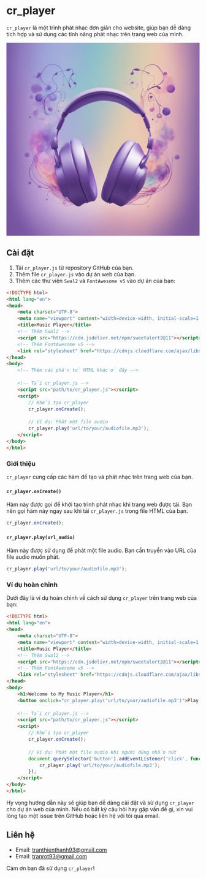 
# cr_player

`cr_player` là một trình phát nhạc đơn giản cho website, giúp bạn dễ dàng tích hợp và sử dụng các tính năng phát nhạc trên trang web của mình.

![cr_player](https://github.com/kurotsmile/cr_player/blob/cd1e347950e4a7a7ada7d244ea8dc49b8b5b457a/song.png)

## Cài đặt

1. Tải `cr_player.js` từ repository GitHub của bạn.
2. Thêm file `cr_player.js` vào dự án web của bạn.
3. Thêm các thư viện `Swal2` và `FontAwesome v5` vào dự án của bạn:

```html
<!DOCTYPE html>
<html lang="en">
<head>
    <meta charset="UTF-8">
    <meta name="viewport" content="width=device-width, initial-scale=1.0">
    <title>Music Player</title>
    <!-- Thêm Swal2 -->
    <script src="https://cdn.jsdelivr.net/npm/sweetalert2@11"></script>
    <!-- Thêm FontAwesome v5 -->
    <link rel="stylesheet" href="https://cdnjs.cloudflare.com/ajax/libs/font-awesome/5.15.4/css/all.min.css">
</head>
<body>
    <!-- Thêm các phần tử HTML khác ở đây -->

    <!-- Tải cr_player.js -->
    <script src="path/to/cr_player.js"></script>
    <script>
        // Khởi tạo cr_player
        cr_player.onCreate();

        // Ví dụ: Phát một file audio
        cr_player.play('url/to/your/audiofile.mp3');
    </script>
</body>
</html>
```

### Giới thiệu

`cr_player` cung cấp các hàm để tạo và phát nhạc trên trang web của bạn.

#### `cr_player.onCreate()`

Hàm này được gọi để khởi tạo trình phát nhạc khi trang web được tải. Bạn nên gọi hàm này ngay sau khi tải `cr_player.js` trong file HTML của bạn.

```javascript
cr_player.onCreate();
```

#### `cr_player.play(url_audio)`

Hàm này được sử dụng để phát một file audio. Bạn cần truyền vào URL của file audio muốn phát.

```javascript
cr_player.play('url/to/your/audiofile.mp3');
```

### Ví dụ hoàn chỉnh

Dưới đây là ví dụ hoàn chỉnh về cách sử dụng `cr_player` trên trang web của bạn:

```html
<!DOCTYPE html>
<html lang="en">
<head>
    <meta charset="UTF-8">
    <meta name="viewport" content="width=device-width, initial-scale=1.0">
    <title>Music Player</title>
    <!-- Thêm Swal2 -->
    <script src="https://cdn.jsdelivr.net/npm/sweetalert2@11"></script>
    <!-- Thêm FontAwesome v5 -->
    <link rel="stylesheet" href="https://cdnjs.cloudflare.com/ajax/libs/font-awesome/5.15.4/css/all.min.css">
</head>
<body>
    <h1>Welcome to My Music Player</h1>
    <button onclick="cr_player.play('url/to/your/audiofile.mp3')">Play Music</button>

    <!-- Tải cr_player.js -->
    <script src="path/to/cr_player.js"></script>
    <script>
        // Khởi tạo cr_player
        cr_player.onCreate();

        // Ví dụ: Phát một file audio khi người dùng nhấn nút
        document.querySelector('button').addEventListener('click', function() {
            cr_player.play('url/to/your/audiofile.mp3');
        });
    </script>
</body>
</html>
```

Hy vọng hướng dẫn này sẽ giúp bạn dễ dàng cài đặt và sử dụng `cr_player` cho dự án web của mình. Nếu có bất kỳ câu hỏi hay gặp vấn đề gì, xin vui lòng tạo một issue trên GitHub hoặc liên hệ với tôi qua email.

## Liên hệ

- Email: [tranthienthanh93@gmail.com](mailto:tranthienthanh93@gmail.com)
- Email: [tranrot93@gmail.com](mailto:tranrot93@gmail.com)

Cảm ơn bạn đã sử dụng `cr_player`!
